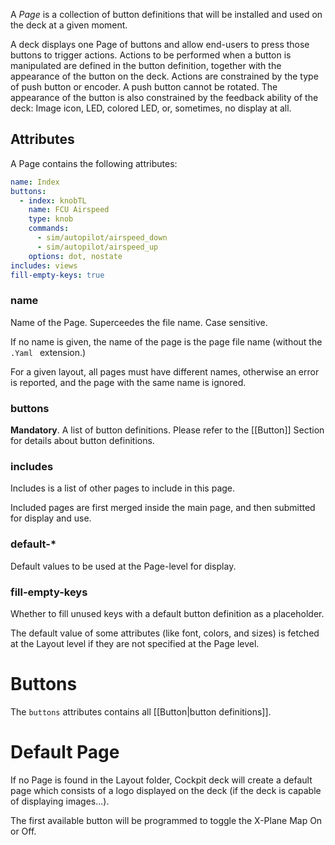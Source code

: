 A *Page* is a collection of button definitions that will be installed and used on the deck at a given moment.

A deck displays one Page of buttons and allow end-users to press those buttons to trigger actions. Actions to be performed when a button is manipulated are defined in the button definition, together with the appearance of the button on the deck. Actions are constrained by the type of push button or encoder. A push button cannot be rotated. The appearance of the button is also constrained by the feedback ability of the deck: Image icon, LED, colored LED, or, sometimes, no display at all.

## Attributes

A Page contains the following attributes:

```yaml
name: Index
buttons:
  - index: knobTL
    name: FCU Airspeed
    type: knob
    commands:
      - sim/autopilot/airspeed_down
      - sim/autopilot/airspeed_up
    options: dot, nostate
includes: views
fill-empty-keys: true
```

### name

Name of the Page. Superceedes the file name. Case sensitive.

If no name is given, the name of the page is the page file name (without the `.Yaml ` extension.)

For a given layout, all pages must have different names, otherwise an error is reported, and the page with the same name is ignored.

### buttons

**Mandatory**.
A list of button definitions. Please refer to the [[Button]] Section for details about button definitions.

### includes

Includes is a list of other pages to include in this page.

Included pages are first merged inside the main page, and then submitted for display and use.

### default-*

Default values to be used at the Page-level for display.

### fill-empty-keys

Whether to fill unused keys with a default button definition as a placeholder.

The default value of some attributes (like font, colors, and sizes) is fetched at the Layout level if they are not specified at the Page level.

# Buttons

The `buttons` attributes contains all [[Button|button definitions]].

# Default Page

If no Page is found in the Layout folder, Cockpit deck will create a default page which consists of a logo displayed on the deck (if the deck is capable of displaying images...).

The first available button will be programmed to toggle the X-Plane Map On or Off.
